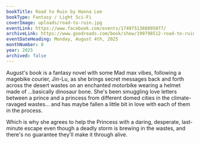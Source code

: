 ```yaml
---
bookTitle: Road to Ruin by Hanna Lee
bookType: Fantasy / Light Sci-Fi
coverImage: uploads/road-to-ruin.jpg
eventLink: https://www.facebook.com/events/1749751388895077/
archiveLink: https://www.goodreads.com/book/show/199798512-road-to-ruin
eventDateHeading: Monday, August 4th, 2025
monthNumber: 8
year: 2025
archived: false
---
```


August's book is a fantasy novel with some Mad max vibes, following a magebike courier, Jin-Lu, as she brings secret messages back and forth across the desert wastes on an enchanted motorbike wearing a helmet made of ...basically dinosaur bone. She's been smuggling love letters between a prince and a princess from different domed cities in the climate-ravaged wastes... and has maybe fallen a little bit in love with each of them in the process.

Which is why she agrees to help the Princess with a daring, desperate, last-minute escape even though a deadly storm is brewing in the wastes, and there's no guarantee they'll make it through alive. 